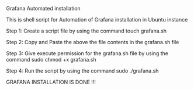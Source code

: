 Grafana Automated installation

This is shell script for Automation of Grafana installation in Ubuntu instance

Step 1: Create a script file by using the command touch grafana.sh

Step 2: Copy and Paste the above the file contents in the grafana.sh file

Step 3: Give execute permission for the grafana.sh file by using the command sudo chmod +x grafana.sh

Step 4: Run the script by using the command sudo ./grafana.sh

GRAFANA INSTALLATION IS DONE !!!
